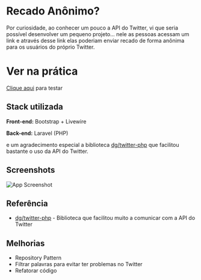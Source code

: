 
# Recado Anônimo?
Por curiosidade, ao conhecer um pouco a API do Twitter, 
vi que seria possível desenvolver um pequeno projeto...
nele as pessoas acessam um link e através desse link elas 
poderiam enviar recado de forma anônima para os usuários do 
próprio Twitter. 

# Ver na prática
[Clique aqui](https://mysterious-garden-81036.herokuapp.com/) para testar 




## Stack utilizada

**Front-end:** Bootstrap + Livewire

**Back-end:** Laravel (PHP)

e um agradecimento especial a biblioteca [dg/twitter-php](https://github.com/dg/twitter-php) que facilitou bastante o uso da API do Twitter.




## Screenshots


![App Screenshot](https://i.imgur.com/dI7R3Mm.gif)


## Referência

 - [dg/twitter-php](https://github.com/dg/twitter-php) - Biblioteca que facilitou muito a comunicar com a API do Twitter


## Melhorias

- Repository Pattern
- Filtrar palavras para evitar ter problemas no Twitter
- Refatorar código
